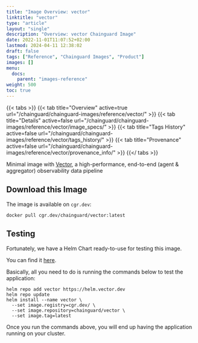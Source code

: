 ```yaml
---
title: "Image Overview: vector"
linktitle: "vector"
type: "article"
layout: "single"
description: "Overview: vector Chainguard Image"
date: 2022-11-01T11:07:52+02:00
lastmod: 2024-04-11 12:38:02
draft: false
tags: ["Reference", "Chainguard Images", "Product"]
images: []
menu: 
  docs: 
    parent: "images-reference"
weight: 500
toc: true
---
```


{{< tabs >}}
{{< tab title="Overview" active=true url="/chainguard/chainguard-images/reference/vector/" >}}
{{< tab title="Details" active=false url="/chainguard/chainguard-images/reference/vector/image_specs/" >}}
{{< tab title="Tags History" active=false url="/chainguard/chainguard-images/reference/vector/tags_history/" >}}
{{< tab title="Provenance" active=false url="/chainguard/chainguard-images/reference/vector/provenance_info/" >}}
{{</ tabs >}}



<!--overview:start-->
Minimal image with [Vector](https://vector.dev/), a high-performance, end-to-end (agent & aggregator) observability data pipeline
<!--overview:end-->

## Download this Image

The image is available on `cgr.dev`:

```
docker pull cgr.dev/chainguard/vector:latest
```


<!--body:start-->
## Testing

Fortunately, we have a Helm Chart ready-to-use for testing this image. 

You can find it [here](https://github.com/vectordotdev/helm-charts/blob/develop/charts/vector/README.md).

Basically, all you need to do is running the commands below to test the application:

```shell
helm repo add vector https://helm.vector.dev
helm repo update
helm install --name vector \
  --set image.registry=cgr.dev/ \
  --set image.repository=chainguard/vector \
  --set image.tag=latest
```

Once you run the commands above, you will end up having the application running on your cluster.
<!--body:end-->

